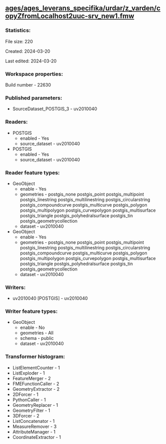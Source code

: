 ﻿## [ages/ages_leverans_specifika/urdar/z_varden/copyZfromLocalhost2uuc-srv_new1.fmw](https://github.com/kicki58/kix_working_dir/blob/master/ages/ages_leverans_specifika/urdar/z_varden/copyZfromLocalhost2uuc-srv_new1.fmw)

### Statistics:
File size: 220

Created: 2024-03-20

Last edited: 2024-03-20


### Workspace properties:
Build number    - 22630

### Published parameters:
*  SourceDataset_POSTGIS_3    -   uv2010040

### Readers:
*  POSTGIS
    * enabled    -  Yes
    * source_dataset    -   uv2010040
*  POSTGIS
    * enabled    -  Yes
    * source_dataset    -   uv2010040

### Reader feature types:
*  GeoObject
    * enable - Yes
    * geometries - postgis_none postgis_point postgis_multipoint postgis_linestring postgis_multilinestring postgis_circularstring postgis_compoundcurve postgis_multicurve postgis_polygon postgis_multipolygon postgis_curvepolygon postgis_multisurface postgis_triangle postgis_polyhedralsurface postgis_tin postgis_geometrycollection
    * dataset - uv2010040
*  GeoObject
    * enable - Yes
    * geometries - postgis_none postgis_point postgis_multipoint postgis_linestring postgis_multilinestring postgis_circularstring postgis_compoundcurve postgis_multicurve postgis_polygon postgis_multipolygon postgis_curvepolygon postgis_multisurface postgis_triangle postgis_polyhedralsurface postgis_tin postgis_geometrycollection
    * dataset - uv2010040


### Writers:
*  uv2010040 [POSTGIS]    -   uv2010040

### Writer feature types:
*  GeoObject
    * enable - No
    * geometries - All
    * schema - public
    * dataset - uv2010040

### Transformer histogram:
*  ListElementCounter    -   1
*  ListExploder    -   1
*  FeatureMerger    -   2
*  FMEFunctionCaller    -   2
*  GeometryExtractor    -   2
*  2DForcer    -   1
*  PythonCaller    -   1
*  GeometryReplacer    -   1
*  GeometryFilter    -   1
*  3DForcer    -   2
*  ListConcatenator    -   1
*  MeasureRemover    -   3
*  AttributeManager    -   1
*  CoordinateExtractor    -   1

